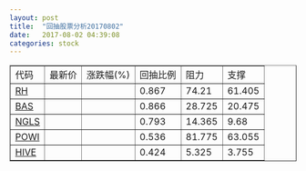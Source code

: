 ```yaml
---
layout: post
title:  "回抽股票分析20170802"
date:   2017-08-02 04:39:08
categories: stock
---
```

<script type="text/javascript">
var stockList = []
stockList.push('gb_rh');
stockList.push('gb_bas');
stockList.push('gb_ngls');
stockList.push('gb_powi');
stockList.push('gb_hive');
</script>
<table border="1">
 <tr>
 <td>代码</td>
 <td>最新价</td>
 <td>涨跌幅(%)</td>
 <td>回抽比例</td>
 <td>阻力</td>
 <td>支撑</td>
</tr>
  <tr id="rh">
  <td><a href="http://stock.finance.sina.com.cn/usstock/quotes/RH.html" target="_blank">RH</a></td><td></td><td></td><td>0.867</td><td>74.21</td><td>61.405</td></tr>
  <tr id="bas">
  <td><a href="http://stock.finance.sina.com.cn/usstock/quotes/BAS.html" target="_blank">BAS</a></td><td></td><td></td><td>0.866</td><td>28.725</td><td>20.475</td></tr>
  <tr id="ngls">
  <td><a href="http://stock.finance.sina.com.cn/usstock/quotes/NGLS.html" target="_blank">NGLS</a></td><td></td><td></td><td>0.793</td><td>14.365</td><td>9.68</td></tr>
  <tr id="powi">
  <td><a href="http://stock.finance.sina.com.cn/usstock/quotes/POWI.html" target="_blank">POWI</a></td><td></td><td></td><td>0.536</td><td>81.775</td><td>63.055</td></tr>
  <tr id="hive">
  <td><a href="http://stock.finance.sina.com.cn/usstock/quotes/HIVE.html" target="_blank">HIVE</a></td><td></td><td></td><td>0.424</td><td>5.325</td><td>3.755</td></tr>
</table>
